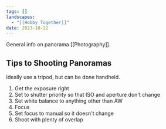 ```yaml
---
tags: []
landscapes:
  - "[[Hobby Together]]"
date: 2023-10-22
---
```

General info on panorama [[Photography]].
## Tips to Shooting Panoramas
Ideally use a tripod, but can be done handheld.

1. Get the exposure right
2. Set to shutter priority so that ISO and aperture don't change
3. Set white balance to anything other than AW
4. Focus
5. Set focus to manual so it doesn't change
6. Shoot with plenty of overlap